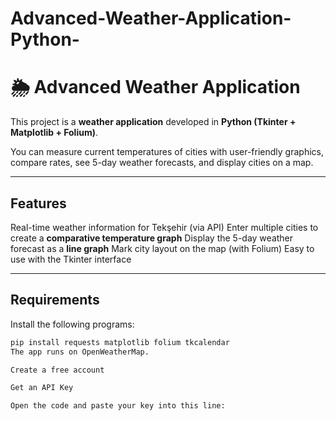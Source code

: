 # Advanced-Weather-Application-Python-
# 🌦️ Advanced Weather Application

This project is a **weather application** developed in **Python (Tkinter + Matplotlib + Folium)**.

You can measure current temperatures of cities with user-friendly graphics, compare rates, see 5-day weather forecasts, and display cities on a map.

---

##  Features
 Real-time weather information for Tekşehir (via API)
 Enter multiple cities to create a **comparative temperature graph**
 Display the 5-day weather forecast as a **line graph**
 Mark city layout on the map (with Folium)
 Easy to use with the Tkinter interface

---

## Requirements

Install the following programs:

``` bash
pip install requests matplotlib folium tkcalendar
The app runs on OpenWeatherMap.

Create a free account

Get an API Key

Open the code and paste your key into this line:
